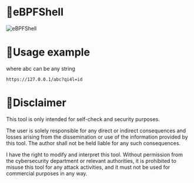 # 👾eBPFShell

![eBPFShell](https://socialify.git.ci/qi4L/eBPFShell/image?description=1&font=KoHo&language=1&logo=https%3A%2F%2Fs11.ax1x.com%2F2024%2F01%2F14%2FpFP7Cmn.jpg&name=1&owner=1&pattern=Charlie%20Brown&theme=Auto)

# 🐳Usage example

where abc can be any string

```http request
https://127.0.0.1/abc?qi4l=id
```

# 👮Disclaimer

This tool is only intended for self-check and security purposes.

The user is solely responsible for any direct or indirect consequences and losses arising from the dissemination or use of the information provided by this tool. The author shall not be held liable for any such consequences.

I have the right to modify and interpret this tool. Without permission from the cybersecurity department or relevant authorities, it is prohibited to misuse this tool for any attack activities, and it must not be used for commercial purposes in any way.



